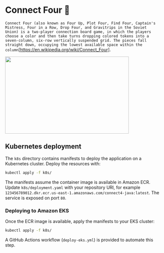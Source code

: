 # Connect Four :robot:

`Connect Four (also known as Four Up, Plot Four, Find Four, Captain's Mistress, Four in a Row, Drop Four, and Gravitrips in the Soviet Union) is a two-player connection board game, in which the players choose a color and then take turns dropping colored tokens into a seven-column, six-row vertically suspended grid. The pieces fall straight down, occupying the lowest available space within the column`[https://en.wikipedia.org/wiki/Connect_Four].

<img src="https://upload.wikimedia.org/wikipedia/commons/a/ad/Connect_Four.gif" width="400" height="250" />



## Kubernetes deployment

The `k8s` directory contains manifests to deploy the application on a Kubernetes cluster. Deploy the resources with:

```bash
kubectl apply -f k8s/
```

The manifests assume the container image is available in Amazon ECR. Update
`k8s/deployment.yaml` with your repository URI, for example
`123456789012.dkr.ecr.us-east-1.amazonaws.com/connect4-java:latest`. The
service is exposed on port `80`.

### Deploying to Amazon EKS

Once the ECR image is available, apply the manifests to your EKS cluster:

```bash
kubectl apply -f k8s/
```

A GitHub Actions workflow (`deploy-eks.yml`) is provided to automate this step.
